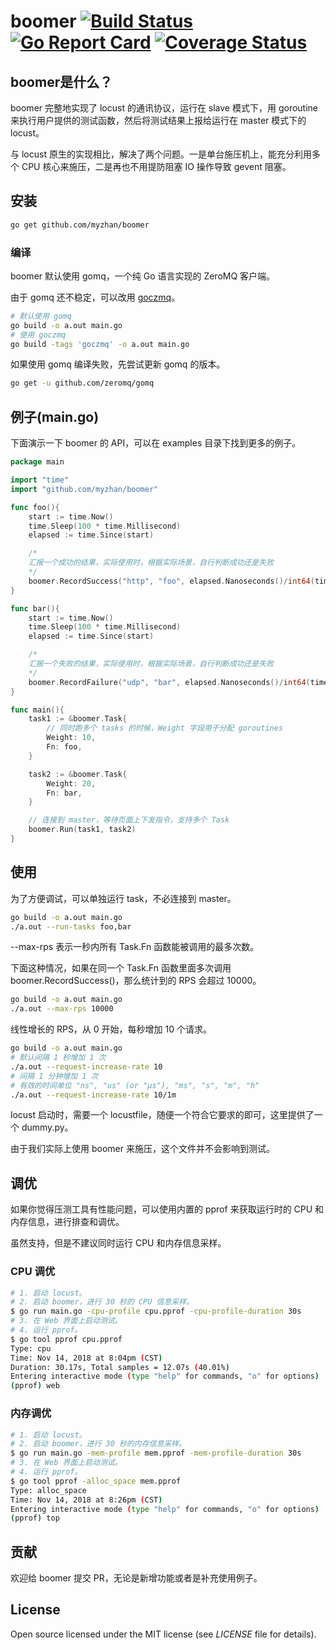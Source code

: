 # boomer [![Build Status](https://travis-ci.org/myzhan/boomer.svg?branch=master)](https://travis-ci.org/myzhan/boomer) [![Go Report Card](https://goreportcard.com/badge/github.com/myzhan/boomer)](https://goreportcard.com/report/github.com/myzhan/boomer) [![Coverage Status](https://codecov.io/gh/myzhan/boomer/branch/master/graph/badge.svg)](https://codecov.io/gh/myzhan/boomer)

## boomer是什么？

boomer 完整地实现了 locust 的通讯协议，运行在 slave 模式下，用 goroutine 来执行用户提供的测试函数，然后将测试结果上报给运行在 master 模式下的 locust。

与 locust 原生的实现相比，解决了两个问题。一是单台施压机上，能充分利用多个 CPU 核心来施压，二是再也不用提防阻塞 IO 操作导致 gevent 阻塞。

## 安装

```bash
go get github.com/myzhan/boomer
```

### 编译
boomer 默认使用 gomq，一个纯 Go 语言实现的 ZeroMQ 客户端。

由于 gomq 还不稳定，可以改用 [goczmq](https://github.com/zeromq/goczmq)。

```bash
# 默认使用 gomq
go build -o a.out main.go
# 使用 goczmq
go build -tags 'goczmq' -o a.out main.go
```

如果使用 gomq 编译失败，先尝试更新 gomq 的版本。

```bash
go get -u github.com/zeromq/gomq
```

## 例子(main.go)
下面演示一下 boomer 的 API，可以在 examples 目录下找到更多的例子。

```go
package main

import "time"
import "github.com/myzhan/boomer"

func foo(){
    start := time.Now()
    time.Sleep(100 * time.Millisecond)
    elapsed := time.Since(start)

    /*
    汇报一个成功的结果，实际使用时，根据实际场景，自行判断成功还是失败
    */
    boomer.RecordSuccess("http", "foo", elapsed.Nanoseconds()/int64(time.Millisecond), int64(10))
}

func bar(){
    start := time.Now()
    time.Sleep(100 * time.Millisecond)
    elapsed := time.Since(start)

    /*
    汇报一个失败的结果，实际使用时，根据实际场景，自行判断成功还是失败
    */
    boomer.RecordFailure("udp", "bar", elapsed.Nanoseconds()/int64(time.Millisecond), "udp error")
}

func main(){
    task1 := &boomer.Task{
        // 同时跑多个 tasks 的时候，Weight 字段用于分配 goroutines
        Weight: 10,
        Fn: foo,
    }

    task2 := &boomer.Task{
        Weight: 20,
        Fn: bar,
    }

    // 连接到 master，等待页面上下发指令，支持多个 Task
    boomer.Run(task1, task2)
}
```

## 使用

为了方便调试，可以单独运行 task，不必连接到 master。

```bash
go build -o a.out main.go
./a.out --run-tasks foo,bar
```

--max-rps 表示一秒内所有 Task.Fn 函数能被调用的最多次数。

下面这种情况，如果在同一个 Task.Fn 函数里面多次调用 boomer.RecordSuccess()，那么统计到的 RPS 会超过 10000。

```bash
go build -o a.out main.go
./a.out --max-rps 10000
```

线性增长的 RPS，从 0 开始，每秒增加 10 个请求。

```bash
go build -o a.out main.go
# 默认间隔 1 秒增加 1 次
./a.out --request-increase-rate 10
# 间隔 1 分钟增加 1 次
# 有效的时间单位 "ns", "us" (or "µs"), "ms", "s", "m", "h"
./a.out --request-increase-rate 10/1m
```

locust 启动时，需要一个 locustfile，随便一个符合它要求的即可，这里提供了一个 dummy.py。

由于我们实际上使用 boomer 来施压，这个文件并不会影响到测试。

## 调优

如果你觉得压测工具有性能问题，可以使用内置的 pprof 来获取运行时的 CPU 和内存信息，进行排查和调优。

虽然支持，但是不建议同时运行 CPU 和内存信息采样。

### CPU 调优

```bash
# 1. 启动 locust。
# 2. 启动 boomer，进行 30 秒的 CPU 信息采样。
$ go run main.go -cpu-profile cpu.pprof -cpu-profile-duration 30s
# 3. 在 Web 界面上启动测试。
# 4. 运行 pprof。
$ go tool pprof cpu.pprof
Type: cpu
Time: Nov 14, 2018 at 8:04pm (CST)
Duration: 30.17s, Total samples = 12.07s (40.01%)
Entering interactive mode (type "help" for commands, "o" for options)
(pprof) web
```

### 内存调优

```bash
# 1. 启动 locust。
# 2. 启动 boomer，进行 30 秒的内存信息采样。
$ go run main.go -mem-profile mem.pprof -mem-profile-duration 30s
# 3. 在 Web 界面上启动测试。
# 4. 运行 pprof。
$ go tool pprof -alloc_space mem.pprof
Type: alloc_space
Time: Nov 14, 2018 at 8:26pm (CST)
Entering interactive mode (type "help" for commands, "o" for options)
(pprof) top
```

## 贡献

欢迎给 boomer 提交 PR，无论是新增功能或者是补充使用例子。

## License

Open source licensed under the MIT license (see _LICENSE_ file for details).
